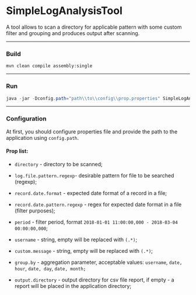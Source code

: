 # SimpleLogAnalysisTool
A tool allows to scan a directory for applicable pattern with some custom filter and grouping and produces output after scanning.

------------

### Build
```
mvn clean compile assembly:single
```
------------
### Run

```java
java -jar -Dconfig.path="path\\to\\config\\prop.properties" SimpleLogAnalysisTool-0.1-SNAPSHOT-jar-with-dependencies.jar
```
------------
### Configuration
At first, you should configure properties file and provide the path to the application using `config.path`.

#### Prop list:
- `directory` - directory to be scanned;

- `log.file.pattern.regexp`- desirable pattern for file to be searched (regexp);

- `record.date.format` -  expected date format of a record in a file;

- `record.date.pattern.regexp` -  regex for expected date format in a file (filter purposes);

- `period` -  filter period, format `2018-01-01 11:00:00,000 - 2018-03-04 00:00:00,000`;

- `username` -  string, empty will be replaced with `(.*)`;

- `custom.message` -  string, empty will be replaced with `(.*)`;

- `group.by` -  aggregation parameter, acceptable values: `username`, `date, hour`,  `date, day`, `date, month;`

- `output.directory` -  output directory for csv file report, if empty - a report will be placed in the application directory;




